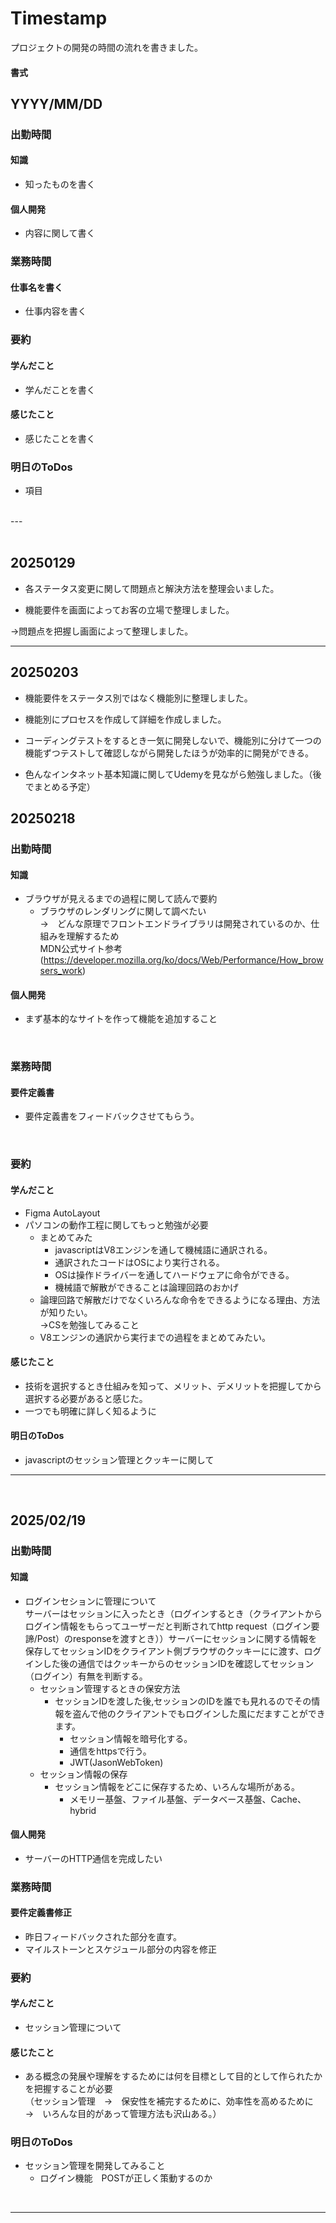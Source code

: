 # Timestamp

プロジェクトの開発の時間の流れを書きました。

#### 書式<br>
## YYYY/MM/DD<br>
### 出勤時間<br>
#### 知識<br>
* 知ったものを書く<br>
#### 個人開発<br>
* 内容に関して書く<br>

### 業務時間<br>
#### 仕事名を書く<br>
* 仕事内容を書く<br>

### 要約 <br>
#### 学んだこと <br>
* 学んだことを書く<br>
#### 感じたこと <br>
* 感じたことを書く<br>
### 明日のToDos<br>
* 項目<br>
<br>
---
<br>
<br>

## 20250129

* 各ステータス変更に関して問題点と解決方法を整理会いました。

* 機能要件を画面によってお客の立場で整理しました。

→問題点を把握し画面によって整理しました。

---

## 20250203

* 機能要件をステータス別ではなく機能別に整理しました。

* 機能別にプロセスを作成して詳細を作成しました。

* コーディングテストをするとき一気に開発しないで、機能別に分けて一つの機能ずつテストして確認しながら開発したほうが効率的に開発ができる。

* 色んなインタネット基本知識に関してUdemyを見ながら勉強しました。（後でまとめる予定）

## 20250218 

### 出勤時間 <br>

#### 知識<br>
* ブラウザが見えるまでの過程に関して読んで要約<br>
    + ブラウザのレンダリングに関して調べたい<br>
        →　どんな原理でフロントエンドライブラリは開発されているのか、仕組みを理解するため<br>
    MDN公式サイト参考<br>
    (https://developer.mozilla.org/ko/docs/Web/Performance/How_browsers_work)<br>
#### 個人開発<br> 
* まず基本的なサイトを作って機能を追加すること<br>
<br>

### 業務時間 <br>
#### 要件定義書<br>
* 要件定義書をフィードバックさせてもらう。<br>
<br>

### 要約 <br>
#### 学んだこと <br>
* Figma AutoLayout<br>
* パソコンの動作工程に関してもっと勉強が必要<br>
    + まとめてみた<br>
        - javascriptはV8エンジンを通して機械語に通訳される。<br>
        - 通訳されたコードはOSにより実行される。<br>
        - OSは操作ドライバーを通してハードウェアに命令ができる。<br>
        - 機械語で解散ができることは論理回路のおかげ<br>
    + 論理回路で解散だけでなくいろんな命令をできるようになる理由、方法が知りたい。<br>
        →CSを勉強してみること<br>
    + V8エンジンの通訳から実行までの過程をまとめてみたい。<br>


#### 感じたこと <br>
* 技術を選択するとき仕組みを知って、メリット、デメリットを把握してから選択する必要があると感じた。
* 一つでも明確に詳しく知るように

#### 明日のToDos
* javascriptのセッション管理とクッキーに関して
---
<br>

## 2025/02/19<br>
### 出勤時間<br>
#### 知識<br>
* ログインセションに管理について<br>
サーバーはセッションに入ったとき（ログインするとき（クライアントからログイン情報をもらってユーザーだと判断されてhttp request（ログイン要諦/Post）のresponseを渡すとき））サーバーにセッションに関する情報を保存してセッションIDをクライアント側ブラウザのクッキーにに渡す、ログインした後の通信ではクッキーからのセッションIDを確認してセッション（ログイン）有無を判断する。<br>
    + セッション管理するときの保安方法<br>
        - セッションIDを渡した後,セッションのIDを誰でも見れるのでその情報を盗んで他のクライアントでもログインした風にだますことができます。<br>
            + セッション情報を暗号化する。<br>
            + 通信をhttpsで行う。<br>
            + JWT(JasonWebToken)<br>
    + セッション情報の保存<br>
        - セッション情報をどこに保存するため、いろんな場所がある。<br>
            + メモリー基盤、ファイル基盤、データベース基盤、Cache、hybrid
#### 個人開発<br>
* サーバーのHTTP通信を完成したい<br>

### 業務時間<br>
#### 要件定義書修正<br>
* 昨日フィードバックされた部分を直す。<br>
* マイルストーンとスケジュール部分の内容を修正<br>

### 要約 <br>
#### 学んだこと <br>
* セッション管理について<br>

#### 感じたこと <br>
* ある概念の発展や理解をするためには何を目標として目的として作られたかを把握することが必要<br>
（セッション管理　→　保安性を補完するために、効率性を高めるために　→　いろんな目的があって管理方法も沢山ある。）<br>
### 明日のToDos<br>
* セッション管理を開発してみること<br>
    + ログイン機能　POSTが正しく策動するのか
<br>

---